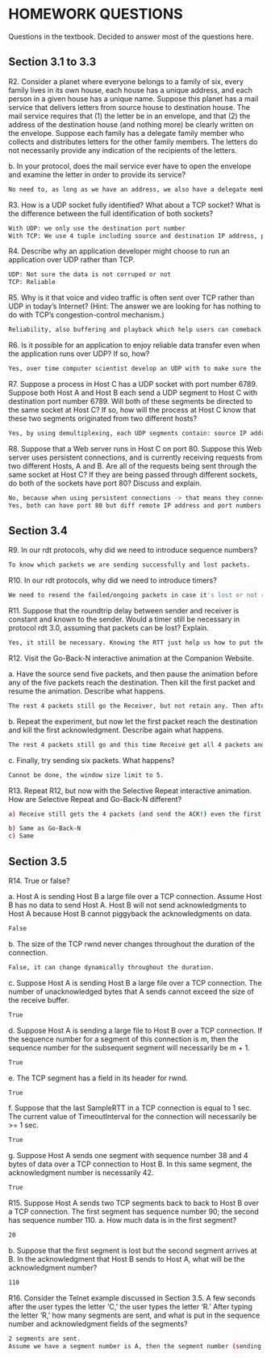 # HOMEWORK QUESTIONS
Questions in the textbook. Decided to answer most of the questions here. 

## Section 3.1 to 3.3
R2. Consider a planet where everyone belongs to a family of six, every family lives in its own house, each house has a unique address, and each person in a given house has a unique name. Suppose this planet has a mail service that delivers letters from source house to destination house. The mail service requires that (1) the letter be in an envelope, and that (2) the address of the destination house (and nothing more) be clearly written on the envelope. Suppose each family has a delegate family member who collects and distributes letters for the other family members. The letters do not necessarily provide any indication of the recipients of the letters.

b. In your protocol, does the mail service ever have to open the envelope and examine the letter in order to provide its service?
```sh
No need to, as long as we have an address, we also have a delegate member to send to the right family member. 
```
R3. How is a UDP socket fully identified? What about a TCP socket? What is the difference between the full identification of both sockets?
```sh
With UDP: we only use the destination port number 
With TCP: We use 4 tuple including source and destination IP address, port number.
```
R4. Describe why an application developer might choose to run an application over UDP rather than TCP.
```sh
UDP: Not sure the data is not corruped or not
TCP: Reliable 
```
R5. Why is it that voice and video traffic is often sent over TCP rather than UDP in today’s Internet? (Hint: The answer we are looking for has nothing to do with TCP’s congestion-control mechanism.)
```sh
Reliability, also buffering and playback which help users can comeback and play as they want, also the firewall construction because the UDP is mostly blocked by firewalls 
```
R6. Is it possible for an application to enjoy reliable data transfer even when the application runs over UDP? If so, how?
```sh
Yes, over time computer scientist develop an UDP with to make sure the data transfer is reliable, some protocols like RUDP (Reliable UDP) or Enet or use applicaiton level mechanism with ACK acknowldgement. 
```

R7. Suppose a process in Host C has a UDP socket with port number 6789. Suppose both Host A and Host B each send a UDP segment to Host C with destination port number 6789. Will both of these segments be directed to the same socket at Host C? If so, how will the process at Host C know that these two segments originated from two different hosts?
```sh
Yes, by using demultiplexing, each UDP segments contain: source IP address (either host A/host B) and source port number 
```
R8. Suppose that a Web server runs in Host C on port 80. Suppose this Web server uses persistent connections, and is currently receiving requests from two different Hosts, A and B. Are all of the requests being sent through the same socket at Host C? If they are being passed through different sockets, do both of the sockets have port 80? Discuss and explain.
```sh
No, because when using persistent connections -> that means they connect over TCP. 
Yes, both can have port 80 but diff remote IP address and port numbers (it means use different sockets with respective senders)
```

## Section 3.4
R9. In our rdt protocols, why did we need to introduce sequence numbers?
```sh
To know which packets we are sending successfully and lost packets. 
```

R10. In our rdt protocols, why did we need to introduce timers?
```sh
We need to resend the failed/ongoing packets in case it's lost or not receiving after a duration of time 
```

R11. Suppose that the roundtrip delay between sender and receiver is constant and known to the sender. Would a timer still be necessary in protocol rdt 3.0, assuming that packets can be lost? Explain.
```sh
Yes, it still be necessary. Knowing the RTT just help us how to put the approriate timer, not remove it completely. 
```

R12. Visit the Go-Back-N interactive animation at the Companion Website. 

a. Have the source send five packets, and then pause the animation before any of the five packets reach the destination. Then kill the first packet and resume the animation. Describe what happens.
```sh
The rest 4 packets still go the Receiver, but not retain any. Then after a duration, it remiding sending the first 5 packets, and this time the Receive get all. 
```
b. Repeat the experiment, but now let the first packet reach the destination and kill the first acknowledgment. Describe again what happens.
```sh
The rest 4 packets still go and this time Receive get all 4 packets and return back "ACK" to Sender. 
```
c. Finally, try sending six packets. What happens? 
```sh
Cannot be done, the window size limit to 5. 
```

R13. Repeat R12, but now with the Selective Repeat interactive animation. How are Selective Repeat and Go-Back-N different?
```sh
a) Receive still gets the 4 packets (and send the ACK!) even the first one is killed, then after a duraiton of time, the first one will be send again and also get the ACK. 

b) Same as Go-Back-N
c) Same 
```

## Section 3.5
R14. True or false?

a. Host A is sending Host B a large file over a TCP connection. Assume Host B has no data to send Host A. Host B will not send acknowledgments to Host A because Host B cannot piggyback the acknowledgments on data.
```sh
False 
```
b. The size of the TCP rwnd never changes throughout the duration of the connection.
```sh
False, it can change dynamically throughout the duration. 
```
c. Suppose Host A is sending Host B a large file over a TCP connection. The number of unacknowledged bytes that A sends cannot exceed the size of the receive buffer.
```sh
True 
```
d. Suppose Host A is sending a large file to Host B over a TCP connection. If the sequence number for a segment of this connection is m, then the sequence number for the subsequent segment will necessarily be m + 1.
```sh
True 
```
e. The TCP segment has a field in its header for rwnd.
```sh
True 
```
f. Suppose that the last SampleRTT in a TCP connection is equal to 1 sec. The current value of TimeoutInterval for the connection will necessarily be >= 1 sec.
```sh
True 
```
g. Suppose Host A sends one segment with sequence number 38 and 4 bytes of data over a TCP connection to Host
B. In this same segment, the acknowledgment number is necessarily 42.
```sh
True 
```

R15. Suppose Host A sends two TCP segments back to back to Host B over a TCP connection. The first segment has sequence number 90; the second has sequence number 110.
a. How much data is in the first segment?
```sh
20 
```
b. Suppose that the first segment is lost but the second segment arrives at B. In the acknowledgment that Host B sends to Host A, what will be the acknowledgment number?
```sh
110 
```
R16. Consider the Telnet example discussed in Section 3.5. A few seconds after the user types the letter ‘C,’ the user types the letter ‘R.’ After typing the letter ‘R,’ how many segments are sent, and what is put in the sequence number and acknowledgment fields of the segments?
```sh
2 segments are sent. 
Assume we have a segment number is A, then the segment number (sending 'R') will be A + 1 
```